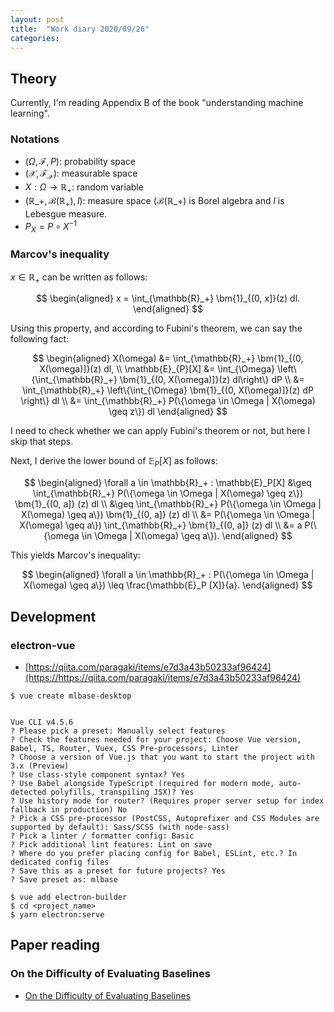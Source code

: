 ```yaml
---
layout: post
title:  "Work diary 2020/09/26"
categories: 
---
```


## Theory

Currently, I'm reading Appendix B of the book "understanding machine learning". 

### Notations

- $(\Omega, \mathcal{F}, P)$: probability space
- $(\mathcal{X}, \mathcal{F}_{\mathcal{X}})$: measurable space
- $X: \Omega \rightarrow \mathbb{R}_+$: random variable
- $(\mathbb{R}\_{+}, \mathcal{B}(\mathbb{R}_{+}), l)$: measure space ($\mathcal{B}(\mathbb{R}\_{+})$ is Borel algebra and $l$ is Lebesgue measure.
- $P_X = P \circ X^{-1}$

### Marcov's inequality

$x \in \mathbb{R}_+$ can be written as follows:

$$
\begin{aligned}
x = \int_{\mathbb{R}_+} \bm{1}_{(0, x]}(z) dl.
\end{aligned}
$$

Using this property, and according to Fubini's theorem, we can say the following fact:

$$
\begin{aligned}
X(\omega) &= \int_{\mathbb{R}_+} \bm{1}_{(0, X(\omega)]}(z) dl, \\
\mathbb{E}_{P}[X] &= \int_{\Omega} \left\{\int_{\mathbb{R}_+} \bm{1}_{(0, X(\omega)]}(z) dl\right\} dP \\
&= \int_{\mathbb{R}_+} \left\{\int_{\Omega} \bm{1}_{(0, X(\omega)]}(z) dP \right\} dl \\
&= \int_{\mathbb{R}_+} P(\{\omega \in \Omega | X(\omega) \geq z\}) dl
\end{aligned}
$$

I need to check whether we can apply Fubini's theorem or not, but here I skip that steps. 

Next, I derive the lower bound of $\mathbb{E}_P[X]$ as follows: 

$$
\begin{aligned}
\forall a \in \mathbb{R}_+ : \mathbb{E}_P[X] &\geq \int_{\mathbb{R}_+} P(\{\omega \in \Omega | X(\omega) \geq z\}) \bm{1}_{(0, a]} (z) dl \\
&\geq \int_{\mathbb{R}_+} P(\{\omega \in \Omega | X(\omega) \geq a\}) \bm{1}_{(0, a]} (z) dl \\
&= P(\{\omega \in \Omega | X(\omega) \geq a\}) \int_{\mathbb{R}_+} \bm{1}_{(0, a]} (z) dl \\
&= a P(\{\omega \in \Omega | X(\omega) \geq a\}).
\end{aligned}
$$

This yields Marcov's inequality:

$$
\begin{aligned}
\forall a \in \mathbb{R}_+ : P(\{\omega \in \Omega | X(\omega) \geq a\}) \leq \frac{\mathbb{E}_P [X]}{a}.
\end{aligned}
$$

## Development
### electron-vue

- [https://qiita.com/paragaki/items/e7d3a43b50233af96424](https://https://qiita.com/paragaki/items/e7d3a43b50233af96424)


```
$ vue create mlbase-desktop


Vue CLI v4.5.6
? Please pick a preset: Manually select features
? Check the features needed for your project: Choose Vue version, Babel, TS, Router, Vuex, CSS Pre-processors, Linter
? Choose a version of Vue.js that you want to start the project with 3.x (Preview)
? Use class-style component syntax? Yes
? Use Babel alongside TypeScript (required for modern mode, auto-detected polyfills, transpiling JSX)? Yes
? Use history mode for router? (Requires proper server setup for index fallback in production) No
? Pick a CSS pre-processor (PostCSS, Autoprefixer and CSS Modules are supported by default): Sass/SCSS (with node-sass)
? Pick a linter / formatter config: Basic
? Pick additional lint features: Lint on save
? Where do you prefer placing config for Babel, ESLint, etc.? In dedicated config files
? Save this as a preset for future projects? Yes
? Save preset as: mlbase
```

```
$ vue add electron-builder
$ cd <project_name>
$ yarn electron:serve
```

## Paper reading
### On the Difficulty of Evaluating Baselines

- <a href="https://arxiv.org/pdf/1905.01395v1.pdf" target="_blank">On the Difficulty of Evaluating Baselines</a>


